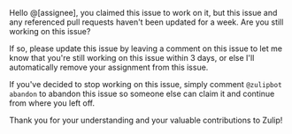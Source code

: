 Hello @[assignee], you claimed this issue to work on it, but this issue and any referenced pull requests haven't been updated for a week. Are you still working on this issue?

If so, please update this issue by leaving a comment on this issue to let me know that you're still working on this issue within 3 days, or else I'll automatically remove your assignment from this issue.

If you've decided to stop working on this issue, simply comment `@zulipbot abandon` to abandon this issue so someone else can claim it and continue from where you left off.

Thank you for your understanding and your valuable contributions to Zulip!